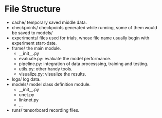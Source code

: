 # File Structure

- cache/ temporary saved middle data.
- checkpoints/ checkpoints generated while running, some of them would be saved to models/
- experiments/ files used for trials, whose file name usually begin with experiment start-date.
- frame/ the main module.
    - \_\_init\_\_.py
    - evaluate.py: evaluate the model performance.
    - pipeline.py: integration of data processsing, training and testing.
    - utils.py: other handy tools.
    - visualize.py: visualize the results.
- logs/ log data.
- models/ model class definition module.
    - \_\_init\_\_.py
    - unet.py
    - linknet.py
    - ...
- runs/ tensorboard recording files.